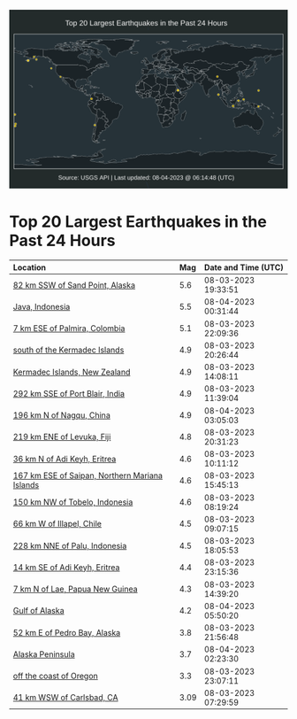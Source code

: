 ![Map](./map.png)

# Top 20 Largest Earthquakes in the Past 24 Hours

| Location | Mag | Date and Time (UTC) |
|:---|:---|:---|
| [82 km SSW of Sand Point, Alaska](https://earthquake.usgs.gov/earthquakes/eventpage/us6000kxme) | 5.6 | 08-03-2023 19:33:51 |
| [Java, Indonesia](https://earthquake.usgs.gov/earthquakes/eventpage/us6000kxp7) | 5.5 | 08-04-2023 00:31:44 |
| [7 km ESE of Palmira, Colombia](https://earthquake.usgs.gov/earthquakes/eventpage/us6000kxnn) | 5.1 | 08-03-2023 22:09:36 |
| [south of the Kermadec Islands](https://earthquake.usgs.gov/earthquakes/eventpage/us6000kxn3) | 4.9 | 08-03-2023 20:26:44 |
| [Kermadec Islands, New Zealand](https://earthquake.usgs.gov/earthquakes/eventpage/us6000kxjb) | 4.9 | 08-03-2023 14:08:11 |
| [292 km SSE of Port Blair, India](https://earthquake.usgs.gov/earthquakes/eventpage/us6000kxif) | 4.9 | 08-03-2023 11:39:04 |
| [196 km N of Nagqu, China](https://earthquake.usgs.gov/earthquakes/eventpage/us6000kxqs) | 4.9 | 08-04-2023 03:05:03 |
| [219 km ENE of Levuka, Fiji](https://earthquake.usgs.gov/earthquakes/eventpage/us6000kxmt) | 4.8 | 08-03-2023 20:31:23 |
| [36 km N of Adi Keyh, Eritrea](https://earthquake.usgs.gov/earthquakes/eventpage/us6000kxhj) | 4.6 | 08-03-2023 10:11:12 |
| [167 km ESE of Saipan, Northern Mariana Islands](https://earthquake.usgs.gov/earthquakes/eventpage/us6000kxl7) | 4.6 | 08-03-2023 15:45:13 |
| [150 km NW of Tobelo, Indonesia](https://earthquake.usgs.gov/earthquakes/eventpage/us6000kxi9) | 4.6 | 08-03-2023 08:19:24 |
| [66 km W of Illapel, Chile](https://earthquake.usgs.gov/earthquakes/eventpage/us6000kxh9) | 4.5 | 08-03-2023 09:07:15 |
| [228 km NNE of Palu, Indonesia](https://earthquake.usgs.gov/earthquakes/eventpage/us6000kxlu) | 4.5 | 08-03-2023 18:05:53 |
| [14 km SE of Adi Keyh, Eritrea](https://earthquake.usgs.gov/earthquakes/eventpage/us6000kxnz) | 4.4 | 08-03-2023 23:15:36 |
| [7 km N of Lae, Papua New Guinea](https://earthquake.usgs.gov/earthquakes/eventpage/us6000kxji) | 4.3 | 08-03-2023 14:39:20 |
| [Gulf of Alaska](https://earthquake.usgs.gov/earthquakes/eventpage/us6000kxr6) | 4.2 | 08-04-2023 05:50:20 |
| [52 km E of Pedro Bay, Alaska](https://earthquake.usgs.gov/earthquakes/eventpage/ak0239vxdtm6) | 3.8 | 08-03-2023 21:56:48 |
| [Alaska Peninsula](https://earthquake.usgs.gov/earthquakes/eventpage/us6000kxqj) | 3.7 | 08-04-2023 02:23:30 |
| [off the coast of Oregon](https://earthquake.usgs.gov/earthquakes/eventpage/us6000kxnt) | 3.3 | 08-03-2023 23:07:11 |
| [41 km WSW of Carlsbad, CA](https://earthquake.usgs.gov/earthquakes/eventpage/ci39628458) | 3.09 | 08-03-2023 07:29:59 |
